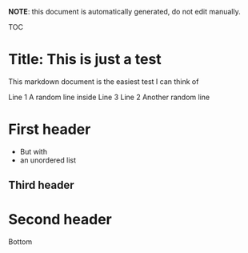 <!-- Space: CLOUDOPERATIONS -->
<!-- Parent: CLOUDOPS Docs -->
<!-- Title: TESTING PAGE 1 -->

**NOTE**: this document is automatically generated, do not edit manually.

TOC

# Title: This is just a test

This markdown document is the easiest test I can think of

Line 1
A random line inside
Line 3
Line 2
Another random line

# First header

* But with
* an unordered list

## Third header

# Second header


Bottom

